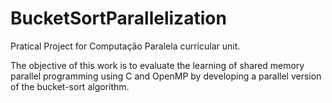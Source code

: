 #  BucketSortParallelization

Pratical Project for Computação Paralela curricular unit.

The objective of this work is to evaluate the learning of shared memory parallel programming using C and OpenMP by developing a parallel version of the bucket-sort algorithm.
